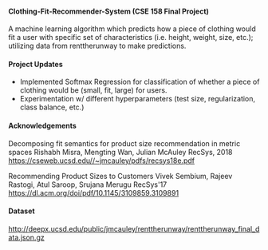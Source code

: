#### Clothing-Fit-Recommender-System (CSE 158 Final Project) ####
A machine learning algorithm which predicts how a piece of clothing would fit a user with specific set of characteristics (i.e. height, weight, size, etc.); utilizing data from renttherunway to make predictions.

#### Project Updates ####
- Implemented Softmax Regression for classification of whether a piece of clothing would be (small, fit, large) for users.
- Experimentation w/ different hyperparameters (test size, regularization, class balance, etc.)

#### Acknowledgements ####
Decomposing fit semantics for product size recommendation in metric spaces 
Rishabh Misra, Mengting Wan, Julian McAuley 
RecSys, 2018 
https://cseweb.ucsd.edu//~jmcauley/pdfs/recsys18e.pdf 

Recommending Product Sizes to Customers 
Vivek Sembium, Rajeev Rastogi, Atul Saroop, Srujana Merugu 
RecSys'17 
https://dl.acm.org/doi/pdf/10.1145/3109859.3109891

#### Dataset ####
http://deepx.ucsd.edu/public/jmcauley/renttherunway/renttherunway_final_data.json.gz
